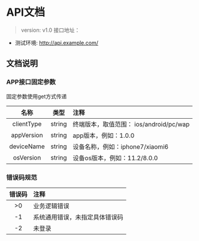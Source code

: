 # API文档

> version: v1.0
> 接口地址： 
  - 测试环境: http://api.example.com/

## 文档说明
### APP接口固定参数

固定参数使用get方式传递

| 名称 | 类型 | 注释 |
|:-------------:|:-------------:|:-------------|
| clientType | string | 终端版本，取值范围： ios/android/pc/wap |
| appVersion | string | app版本，例如：1.0.0 |
| deviceName | string | 设备名称，例如：iphone7/xiaomi6 |
| osVersion | string | 设备os版本，例如：11.2/8.0.0 |

### 错误码规范
| 错误码 | 注释 |
|:-------------:|:-------------|
| >0 | 业务逻辑错误 |
| -1 | 系统通用错误，未指定具体错误码 |
| -2 | 未登录 |